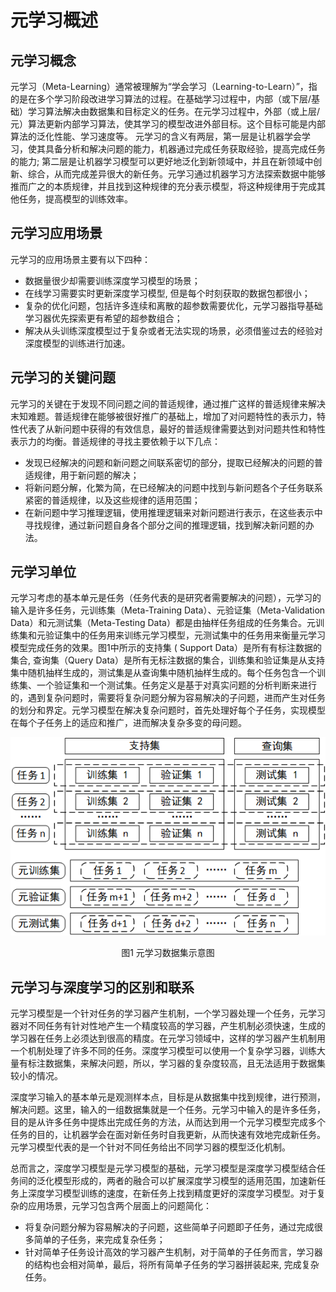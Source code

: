 # 元学习概述

## 元学习概念
元学习（Meta-Learning）通常被理解为“学会学习（Learning-to-Learn）”，指的是在多个学习阶段改进学习算法的过程。在基础学习过程中，内部（或下层/基础）学习算法解决由数据集和目标定义的任务。在元学习过程中，外部（或上层/元）算法更新内部学习算法，使其学习的模型改进外部目标。这个目标可能是内部算法的泛化性能、学习速度等。
元学习的含义有两层，第一层是让机器学会学习，使其具备分析和解决问题的能力，机器通过完成任务获取经验，提高完成任务的能力; 第二层是让机器学习模型可以更好地泛化到新领域中，并且在新领域中创新、综合，从而完成差异很大的新任务。元学习通过机器学习方法探索数据中能够推而广之的本质规律，并且找到这种规律的充分表示模型，将这种规律用于完成其他任务，提高模型的训练效率。

## 元学习应用场景
元学习的应用场景主要有以下四种：
- 数据量很少却需要训练深度学习模型的场景；
- 在线学习需要实时更新深度学习模型, 但是每个时刻获取的数据包都很小；
- 复杂的优化问题，包括许多连续和离散的超参数需要优化，元学习器指导基础学习器优先探索更有希望的超参数组合；
- 解决从头训练深度模型过于复杂或者无法实现的场景，必须借鉴过去的经验对深度模型的训练进行加速。

## 元学习的关键问题
元学习的关键在于发现不同问题之间的普适规律，通过推广这样的普适规律来解决末知难题。普适规律在能够被很好推广的基础上，增加了对问题特性的表示力，特性代表了从新问题中获得的有效信息，最好的普适规律需要达到对问题共性和特性表示力的均衡。普适规律的寻找主要依赖于以下几点：
- 发现已经解决的问题和新问题之间联系密切的部分，提取已经解决的问题的普适规律，用于新问题的解决；
- 将新问题分解，化繁为简，在已经解决的问题中找到与新问题各个子任务联系紧密的普适规律，以及这些规律的适用范围；
- 在新问题中学习推理逻辑，使用推理逻辑来对新问题进行表示，在这些表示中寻找规律，通过新问题自身各个部分之间的推理逻辑，找到解决新问题的办法。

## 元学习单位
元学习考虑的基本单元是任务（任务代表的是研究者需要解决的问题），元学习的输入是许多任务，元训练集（Meta-Training Data）、元验证集（Meta-Validation Data）和元测试集（Meta-Testing Data）都是由抽样任务组成的任务集合。元训练集和元验证集中的任务用来训练元学习模型，元测试集中的任务用来衡量元学习模型完成任务的效果。图1中所示的支持集 ( Support Data）是所有有标注数据的集合, 查询集（Query Data）是所有无标注数据的集合，训练集和验证集是从支持集中随机抽样生成的，测试集是从查询集中随机抽样生成的。每个任务包含一个训练集、一个验证集和一个测试集。任务定义是基于对真实问题的分析判断来进行的，遇到复杂问题时，需要将复杂问题分解为容易解决的子问题，进而产生对任务的划分和界定。元学习模型在解决复杂问题时，首先处理好每个子任务，实现模型在每个子任务上的适应和推广，进而解决复杂多变的母问题。



![](../../images/meta_learning/Preliminaries/Fig1.png)

<center>图1 	元学习数据集示意图</center>

## 元学习与深度学习的区别和联系
元学习模型是一个针对任务的学习器产生机制，一个学习器处理一个任务，元学习器对不同任务有针对性地产生一个精度较高的学习器，产生机制必须快速，生成的学习器在任务上必须达到很高的精度。在元学习领域中，这样的学习器产生机制用一个机制处理了许多不同的任务。深度学习模型可以使用一个复杂学习器，训练大量有标注数据集，来解决问题，所以，学习器的复杂度较高，且无法适用于数据集较小的情况。

深度学习输入的基本单元是观测样本点，目标是从数据集中找到规律，进行预测，解决问题。这里，输入的一组数据集就是一个任务。元学习中输入的是许多任务，目的是从许多任务中提炼出完成任务的方法，从而达到用一个元学习模型完成多个任务的目的，让机器学会在面对新任务时自我更新，从而快速有效地完成新任务。元学习模型代表的是一个针对不同任务给出不同学习器的模型泛化机制。

总而言之，深度学习模型是元学习模型的基础，元学习模型是深度学习模型结合任务间的泛化模型形成的，两者的融合可以扩展深度学习模型的适用范围，加速新任务上深度学习模型训练的速度，在新任务上找到精度更好的深度学习模型。对于复杂的应用场景，元学习包含两个层面上的问题简化：
- 将复杂问题分解为容易解决的子问题，这些简单子问题即子任务，通过完成很多简单的子任务，来完成复杂任务；
- 针对简单子任务设计高效的学习器产生机制，对于简单的子任务而言，学习器的结构也会相对简单，最后，将所有简单子任务的学习器拼装起来, 完成复杂任务。
 


